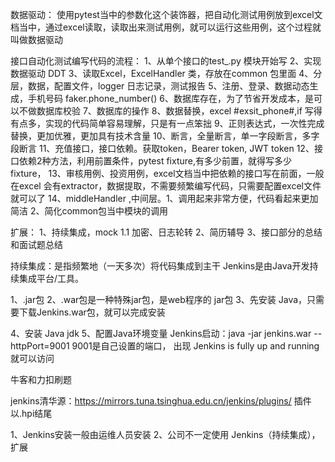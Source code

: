 数据驱动：
使用pytest当中的参数化这个装饰器，把自动化测试用例放到excel文档当中，通过excel读取，读取出来测试用例，就可以运行这些用例，这个过程就叫做数据驱动

接口自动化测试编写代码的流程：
1、从单个接口的test_.py 模块开始写
2、实现数据驱动 DDT
3、读取Excel，ExcelHandler 类，存放在common 包里面
4、分层，数据，配置文件，logger 日志记录，测试报告
5、注册、登录、数据动态生成，手机号码 faker.phone_number()
6、数据库存在，为了节省开发成本，是可以不做数据库校验
7、数据库的操作
8、数据替换，excel #exsit_phone#,if 写得有点多，实现的代码简单容易理解，只是有一点笨拙
9、正则表达式，一次性完成替换，更加优雅，更加具有技术含量
10、断言，全量断言，单一字段断言，多字段断言
11、充值接口，接口依赖。获取token，Bearer token, JWT token
12、接口依赖2种方法，利用前置条件，pytest fixture,有多少前置，就得写多少fixture，
13、审核用例、投资用例，excel文档当中把依赖的接口写在前面，一般在excel 会有extractor，数据提取，不需要频繁编写代码，只需要配置excel文件就可以了
14、middleHandler ,中间层。1、调用起来非常方便，代码看起来更加简洁 2、简化common包当中模块的调用

扩展：
1、持续集成，mock
1.1 加密、日志轮转
2、简历辅导
3、接口部分的总结和面试题总结

持续集成：是指频繁地（一天多次）将代码集成到主干
Jenkins是由Java开发持续集成平台/工具。

1、.jar包
2、.war包是一种特殊jar包，是web程序的 jar包
3、先安装 Java，只需要下载Jenkins.war包，就可以完成安装

4、安装 Java jdk
5、配置Java环境变量
Jenkins启动：java -jar jenkins.war  --httpPort=9001 
9001是自己设置的端口，
出现 Jenkins is fully up and running 就可以访问

牛客和力扣刷题

jenkins清华源：https://mirrors.tuna.tsinghua.edu.cn/jenkins/plugins/
插件以.hpi结尾

1、Jenkins安装一般由运维人员安装
2、公司不一定使用 Jenkins（持续集成），扩展

